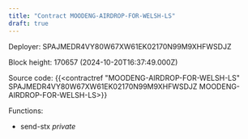 ```yaml
---
title: "Contract MOODENG-AIRDROP-FOR-WELSH-LS"
draft: true
---
```

Deployer: SPAJMEDR4VY80W67XW61EK02170N99M9XHFWSDJZ


 



Block height: 170657 (2024-10-20T16:37:49.000Z)

Source code: {{<contractref "MOODENG-AIRDROP-FOR-WELSH-LS" SPAJMEDR4VY80W67XW61EK02170N99M9XHFWSDJZ MOODENG-AIRDROP-FOR-WELSH-LS>}}

Functions:

* send-stx _private_
